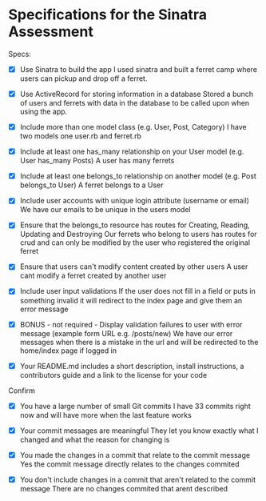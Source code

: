 # Specifications for the Sinatra Assessment

Specs:
- [x] Use Sinatra to build the app
I used sinatra and built a ferret camp where users can pickup and drop off a ferret.

- [x] Use ActiveRecord for storing information in a database
Stored a bunch of users and ferrets with data in the database to be called upon when using the app.

- [x] Include more than one model class (e.g. User, Post, Category)
I have two models one user.rb and ferret.rb

- [x] Include at least one has_many relationship on your User model (e.g. User has_many Posts)
A user has many ferrets

- [x] Include at least one belongs_to relationship on another model (e.g. Post belongs_to User)
A ferret belongs to a User

- [x] Include user accounts with unique login attribute (username or email)
We have our emails to be unique in the users model

- [x] Ensure that the belongs_to resource has routes for Creating, Reading, Updating and Destroying
Our ferrets who belong to users has routes for crud and can only be modified by the user who registered the original ferret

- [x] Ensure that users can't modify content created by other users
A user cant modify a ferret created by another user

- [x] Include user input validations
If the user does not fill in a field or puts in something invalid it will redirect to the index page and give them an error message

- [x] BONUS - not required - Display validation failures to user with error message (example form URL e.g. /posts/new)
We have our error messages when there is a mistake in the url and will be redirected to the home/index page if logged in

- [x] Your README.md includes a short description, install instructions, a contributors guide and a link to the license for your code

Confirm
- [x] You have a large number of small Git commits
I have 33 commits right now and will have more when the last feature works

- [x] Your commit messages are meaningful
They let you know exactly what I changed and what the reason for changing is

- [x] You made the changes in a commit that relate to the commit message
Yes the commit message directly relates to the changes commited

- [x] You don't include changes in a commit that aren't related to the commit message
There are no changes commited that arent described

